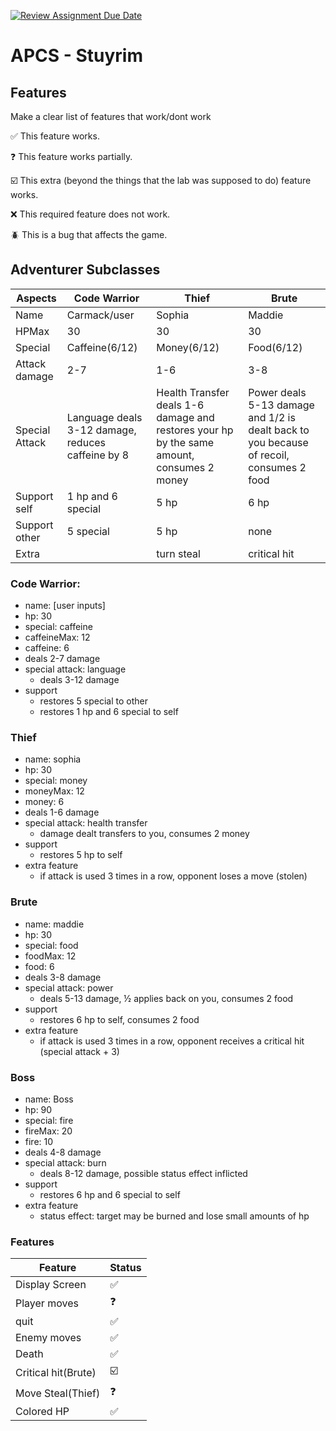 [![Review Assignment Due Date](https://classroom.github.com/assets/deadline-readme-button-22041afd0340ce965d47ae6ef1cefeee28c7c493a6346c4f15d667ab976d596c.svg)](https://classroom.github.com/a/KprAwj1n)
# APCS - Stuyrim

## Features

Make a clear list of features that work/dont work

:white_check_mark: This feature works.

:question: This feature works partially.

:ballot_box_with_check: This extra (beyond the things that the lab was supposed to do) feature works.

:x: This required feature does not work.

:beetle: This is a bug that affects the game.


## Adventurer Subclasses

|Aspects |Code Warrior|Thief|Brute|
|---|---|---|---|
|Name|Carmack/user|Sophia|Maddie|
|HPMax|30|30|30|
|Special|Caffeine(6/12)|Money(6/12)|Food(6/12)|
|Attack damage|2-7|1-6|3-8|
|Special Attack|Language deals 3-12 damage, reduces caffeine by 8|Health Transfer deals 1-6 damage and restores your hp by the same amount, consumes 2 money|Power deals 5-13 damage and 1/2 is dealt back to you because of recoil, consumes 2 food|
|Support self|1 hp and 6 special|5 hp|6 hp|
|Support other|5 special|5 hp|none|
|Extra||turn steal|critical hit|

### Code Warrior:
- name: [user inputs]
- hp: 30
- special: caffeine
- caffeineMax: 12
- caffeine: 6
- deals 2-7 damage
- special attack: language
  - deals 3-12 damage
- support
  - restores 5 special to other
  - restores 1 hp and 6 special to self

### Thief
- name: sophia
- hp: 30
- special: money
- moneyMax: 12
- money: 6
- deals 1-6 damage
- special attack: health transfer
  - damage dealt transfers to you, consumes 2 money
- support
  - restores 5 hp to self
- extra feature
  - if attack is used 3 times in a row, opponent loses a move (stolen)


### Brute
- name: maddie
- hp: 30
- special: food
- foodMax: 12
- food: 6
- deals 3-8 damage
- special attack: power
  - deals 5-13 damage, ½ applies back on you, consumes 2 food
- support
  - restores 6 hp to self, consumes 2 food
- extra feature
	- if attack is used 3 times in a row, opponent receives a critical hit (special attack + 3)


### Boss
- name: Boss
- hp: 90
- special: fire
- fireMax: 20
- fire: 10
- deals 4-8 damage
- special attack: burn
  - deals 8-12 damage, possible status effect inflicted
- support
  - restores 6 hp and 6 special to self
- extra feature
  - status effect: target may be burned and lose small amounts of hp

### Features

|Feature|Status|
|---|---|
|Display Screen| :white_check_mark: |
|Player moves| :question: |
|quit| :white_check_mark: |
|Enemy moves| :white_check_mark: |
|Death| :white_check_mark: |
|Critical hit(Brute)|:ballot_box_with_check: |
|Move Steal(Thief)| :question: |
|Colored HP| :white_check_mark: |
